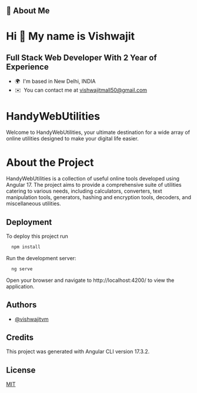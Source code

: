 
## 🚀 About Me
Hi 👋 My name is Vishwajit
==========================

Full Stack Web Developer With 2 Year of Experience
------------------------
* 🌍  I'm based in New Delhi, INDIA
* ✉️  You can contact me at [vishwajitmall50@gmail.com](mailto:vishwajitmall50@gmail.com)


# HandyWebUtilities

Welcome to HandyWebUtilities, your ultimate destination for a wide array of online utilities designed to make your digital life easier.

# About the Project

HandyWebUtilities is a collection of useful online tools developed using Angular 17. The project aims to provide a comprehensive suite of utilities catering to various needs, including calculators, converters, text manipulation tools, generators, hashing and encryption tools, decoders, and miscellaneous utilities.




## Deployment

To deploy this project run

```bash
  npm install
```

Run the development server:
```bash
  ng serve
```

Open your browser and navigate to http://localhost:4200/ to view the application.

## Authors

- [@vishwajitvm](https://github.com/vishwajitvm)


## Credits
This project was generated with Angular CLI version 17.3.2.


## License

[MIT](https://choosealicense.com/licenses/mit/)



